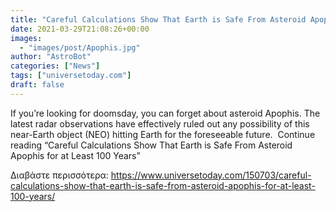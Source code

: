 ```yaml
---
title: "Careful Calculations Show That Earth is Safe From Asteroid Apophis for at Least 100 Years"
date: 2021-03-29T21:08:26+00:00
images:
  - "images/post/Apophis.jpg"
author: "AstroBot"
categories: ["News"]
tags: ["universetoday.com"]
draft: false
---
```


If you’re looking for doomsday, you can forget about asteroid Apophis. The latest radar observations have effectively ruled out any possibility of this near-Earth object (NEO) hitting Earth for the foreseeable future.   Continue reading “Careful Calculations Show That Earth is Safe From Asteroid Apophis for at Least 100 Years” 

Διαβάστε περισσότερα: https://www.universetoday.com/150703/careful-calculations-show-that-earth-is-safe-from-asteroid-apophis-for-at-least-100-years/
